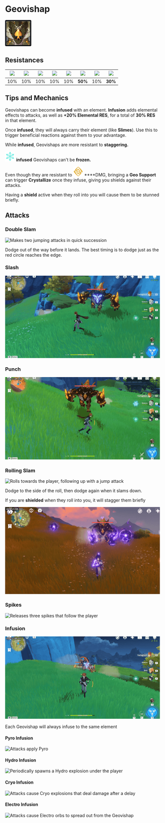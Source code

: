 # Geovishap

![](../.gitbook/assets/geovishap.png)

## Resistances

| ​​![](https://firebasestorage.googleapis.com/v0/b/gitbook-28427.appspot.com/o/assets%2F-MVAGyyACcSzyzfmgy7f%2Fsync%2F485abc41b72e4fb75fd6cf1b2c21d83a5da9a05c.png?generation=1615182625871961&alt=media) | ​​![](https://firebasestorage.googleapis.com/v0/b/gitbook-28427.appspot.com/o/assets%2F-MVAGyyACcSzyzfmgy7f%2Fsync%2F1a9d730812988c6cd8678f117630d179f689cee0.png?generation=1615182626544397&alt=media) | ​​![](https://firebasestorage.googleapis.com/v0/b/gitbook-28427.appspot.com/o/assets%2F-MVAGyyACcSzyzfmgy7f%2Fsync%2Fe0472b52c548a7162a648c191cad9b7bbdf4498b.png?generation=1615182626170812&alt=media) | ​​![](https://firebasestorage.googleapis.com/v0/b/gitbook-28427.appspot.com/o/assets%2F-MVAGyyACcSzyzfmgy7f%2Fsync%2Fa8efded210241d0c6764e2819b9c750deff8a6d4.png?generation=1615182626278065&alt=media) | ​​![](https://firebasestorage.googleapis.com/v0/b/gitbook-28427.appspot.com/o/assets%2F-MVAGyyACcSzyzfmgy7f%2Fsync%2F68e4777d7c38eb974be29d8260b1f52709a44a26.png?generation=1615182625284983&alt=media) | ​​![](https://firebasestorage.googleapis.com/v0/b/gitbook-28427.appspot.com/o/assets%2F-MVAGyyACcSzyzfmgy7f%2Fsync%2Fcb0b6d83e3899b9d4310fb78ce58ccad28b8c839.png?generation=1615182626007947&alt=media) | ​​![](https://firebasestorage.googleapis.com/v0/b/gitbook-28427.appspot.com/o/assets%2F-MVAGyyACcSzyzfmgy7f%2Fsync%2F347363c813f76f26b0c6c74df49012812f9fe690.png?generation=1615182625760905&alt=media) | ​​![](https://firebasestorage.googleapis.com/v0/b/gitbook-28427.appspot.com/o/assets%2F-MVAGyyACcSzyzfmgy7f%2Fsync%2F7db8ec0e8a47656e2367909ab5d65aa19effb930.png?generation=1615182626144273&alt=media) |
| :---: | :---: | :---: | :---: | :---: | :---: | :---: | :---: |
| 10% | 10% | 10% | 10% | 10% | **50%** | 10% | **30%** |

## Tips and Mechanics

Geovishaps can become **infused** with an element. **Infusion** adds elemental effects to attacks, as well as **+20% Elemental RES**, for a total of **30% RES** in that element.

Once **infused**, they will always carry their element \(like **Slimes**\). Use this to trigger beneficial reactions against them to your advantage.

While **infused**, Geovishaps are more resistant to **staggering.**

![](../.gitbook/assets/cryo_small.png) **infused** Geovishaps can't be **frozen.**

Even though they are resistant to ![](../.gitbook/assets/geo_small.png) ****DMG, bringing a **Geo Support** can trigger **Crystallize** once they infuse, giving you shields against their attacks.

Having a **shield** active when they roll into you will cause them to be stunned briefly.

## Attacks

### Double Slam

![Makes two jumping attacks in quick succession](../.gitbook/assets/geovishap_stomp.gif)

Dodge out of the way before it lands. The best timing is to dodge just as the red circle reaches the edge.

### Slash

![](../.gitbook/assets/geovishap_slash.gif)

### Punch

![](../.gitbook/assets/geovishap_punch.gif)

### Rolling Slam

![Rolls towards the player, following up with a jump attack](../.gitbook/assets/geovishap_roll.gif)

Dodge to the side of the roll, then dodge again when it slams down.

If you are **shielded** when they roll into you, it will stagger them briefly

![Dodging the initial roll staggers the Geovishap briefly, and prevents the followup slam!](../.gitbook/assets/geovishap_roll_dodge.gif)

### Spikes

![Releases three spikes that follow the player](../.gitbook/assets/geovishap_spikes.gif)

### Infusion

![Charges up and infuses itself with an Element](../.gitbook/assets/geovishap_infuse_pyro.gif)

Each Geovishap will always infuse to the same element

#### Pyro Infusion

![Attacks apply Pyro](../.gitbook/assets/geovishap_stomp_pyro.gif)

#### Hydro Infusion

![Periodically spawns a Hydro explosion under the player](../.gitbook/assets/geovishap_stomp_hydro.gif)

#### Cryo Infusion

![Attacks cause Cryo explosions that deal damage after a delay](../.gitbook/assets/geovishap_stomp_cryo.gif)

#### Electro Infusion

![Attacks cause Electro orbs to spread out from the Geovishap](../.gitbook/assets/geovishap_stomp_electro.gif)



